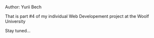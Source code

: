 Author: Yurii Bech

That is part #4 of my individual Web Developement project at the Woolf University

Stay tuned...
